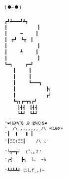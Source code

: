 ( ●─● ) 

<pre class=".pre-scrollable">

┏┛┻━━━┛┻┓
┃　　　　　　　┃ 　 
┃　　　━　　　┃
┃　┳┛　┗┳　┃
┃　　　　　　　┃
┃　　　┻　　　┃
┃　　　　　　　┃
┗━┓　　　┏━┛
　　┃　　　┃　　　　　　　　　　　
　　┃　　　┃
　　┃　　　┗━━━┓
　　┃　　　　　　　┣┓
　　┃　　　　　　　┏┛
　　┗┓┓┏━┳┓┏┛
　　　┃┫┫　┃┫┫
　　　┗┻┛　┗┻┛
</pre>

<pre>
'❤ᎻᎯᏉᏋ Ꭿ ᏪᏐᏨᏋ❤
'  /\_,,,,,,,_/\ ☀ᎠᎯᎽ☀
'┃  ❚   ❚ ┃
'┃ΞΞ↧ΞΞ┃    /\ ྄'
'╰┳━┳╯  ( ْ､｡７'
'╭┫་   ┣╮  l、 ~λ
'┺┻┻┻┹ じしf_,)~
</pre>




